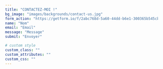 ```yaml
---
title: "CONTACTEZ-MOI !"
bg_image: "images/backgrounds/contact-us.jpg"
form_action: "https://getform.io/f/2abc768d-5a60-44dd-b6e1-300365b545cb" # works with https://formspree
name: "Nom"
email: "Email"
message: "Message"
submit: "Envoyer"

# custom style
custom_class: ""
custom_attributes: ""
custom_css: ""
---
```

